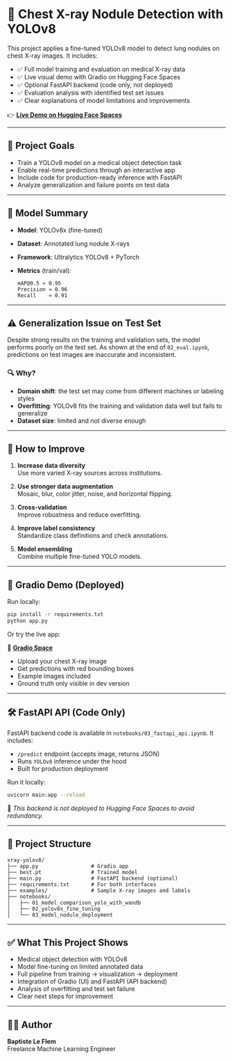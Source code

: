 # 🩻 Chest X-ray Nodule Detection with YOLOv8

This project applies a fine-tuned YOLOv8 model to detect lung nodules on chest X-ray images. It includes:

- ✅ Full model training and evaluation on medical X-ray data  
- ✅ Live visual demo with Gradio on Hugging Face Spaces  
- ✅ Optional FastAPI backend (code only, not deployed)  
- ✅ Evaluation analysis with identified test set issues  
- ✅ Clear explanations of model limitations and improvements

👉 **[Live Demo on Hugging Face Spaces](https://huggingface.co/spaces/baptiste-lf-data/x-ray_Nodule_Detection)**

---

## 🎯 Project Goals

- Train a YOLOv8 model on a medical object detection task
- Enable real-time predictions through an interactive app
- Include code for production-ready inference with FastAPI
- Analyze generalization and failure points on test data

---

## 🧠 Model Summary

- **Model**: YOLOv8x (fine-tuned)
- **Dataset**: Annotated lung nodule X-rays
- **Framework**: Ultralytics YOLOv8 + PyTorch
- **Metrics** (train/val):

  ```
  mAP@0.5 ≈ 0.95
  Precision ≈ 0.96
  Recall    ≈ 0.91
  ```

---

## ⚠️ Generalization Issue on Test Set

Despite strong results on the training and validation sets, the model performs poorly on the test set. As shown at the end of `02_eval.ipynb`, predictions on test images are inaccurate and inconsistent.

### 🔍 Why?

- **Domain shift**: the test set may come from different machines or labeling styles
- **Overfitting**: YOLOv8 fits the training and validation data well but fails to generalize
- **Dataset size**: limited and not diverse enough

---

## 🔧 How to Improve

1. **Increase data diversity**  
   Use more varied X-ray sources across institutions.

2. **Use stronger data augmentation**  
   Mosaic, blur, color jitter, noise, and horizontal flipping.

3. **Cross-validation**  
   Improve robustness and reduce overfitting.

4. **Improve label consistency**  
   Standardize class definitions and check annotations.

5. **Model ensembling**  
   Combine multiple fine-tuned YOLO models.

---

## 🚀 Gradio Demo (Deployed)

Run locally:

```bash
pip install -r requirements.txt
python app.py
```

Or try the live app:

📍 **[Gradio Space](https://huggingface.co/spaces/baptiste-lf-data/x-ray_Nodule_Detection)**

- Upload your chest X-ray image
- Get predictions with red bounding boxes
- Example images included
- Ground truth only visible in dev version

---

## 🛠️ FastAPI API (Code Only)

FastAPI backend code is available in `notebooks/03_fastapi_api.ipynb`. It includes:

- `/predict` endpoint (accepts image, returns JSON)
- Runs `YOLOv8` inference under the hood
- Built for production deployment

Run it locally:

```bash
uvicorn main:app --reload
```

📌 *This backend is not deployed to Hugging Face Spaces to avoid redundancy.*

---

## 📁 Project Structure

```
xray-yolov8/
├── app.py                 # Gradio app
├── best.pt                # Trained model
├── main.py                # FastAPI backend (optional)
├── requirements.txt       # For both interfaces
├── examples/              # Sample X-ray images and labels
├── notebooks/
│   ├── 01_model_comparison_yolo_with_wandb
│   ├── 02_yolov8x_fine_tuning  
│   └── 03_model_nodule_deployment
```

---

## ✅ What This Project Shows

- Medical object detection with YOLOv8
- Model fine-tuning on limited annotated data
- Full pipeline from training → visualization → deployment
- Integration of Gradio (UI) and FastAPI (API backend)
- Analysis of overfitting and test set failure
- Clear next steps for improvement

---

## 🙋‍♂️ Author

**Baptiste Le Flem**  
Freelance Machine Learning Engineer

